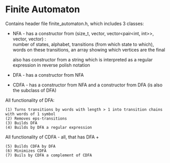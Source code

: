# Finite Automaton

Contains header file finite_automaton.h, which includes 3 classes:

- NFA - has a constructor from (size_t, vector<char>, vector<pair<int, int>>, vector<string>, vector<bool>) :  
    number of states, alphabet, transitions (from which state to which),
    words on these transitions, an array showing which vertices are the final
  
    also has constructor from a string which is interpreted as a regular expression in reverse polish notation
  
- DFA - has a constructor from NFA
  
- CDFA - has a constructor from NFA and a constructor from DFA (is also the subclass of DFA)
    
All functionality of DFA:
    
    (1) Turns transitions by words with length > 1 into transition chains with words of 1 symbol
    (2) Removes eps-transitions
    (3) Builds DFA
    (4) Builds by DFA a regular expression
    
All functionality of CDFA - all, that has DFA +
  
    (5) Builds CDFA by DFA
    (6) Minimizes CDFA
    (7) Buils by CDFA a complement of CDFA
